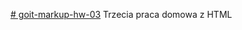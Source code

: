 [# goit-markup-hw-03](https://rafalgalecki.github.io/goit-markup-hw-03/)
Trzecia praca domowa z HTML
